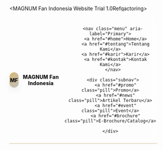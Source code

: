 <MAGNUM Fan Indonesia Website Trial 1.0Refqactoring>
<html lang="id">
<head>
  <meta charset="utf-8" />
  <meta name="viewport" content="width=device-width, initial-scale=1" />
  <title>MAGNUM Fan Indonesia</title>
  <meta name="description" content="Struktur HTML sederhana dan kreatif untuk situs MAGNUM Fan Indonesia – 5–10 produk baru + 50 tipe lainnya, siap untuk WordPress." />
  <style>
    /* =====================
       DESIGN SYSTEM (NEW PALETTE)
       ===================== */
    :root{
      --white:#FFFFFF;            /* white */
      --white-2:#FAFAFA;          /* second white tone */
      --light-gold:#d7b86f;       /* light gold */
      --limelight:#EDECE9;        /* limelight */
      --silver:#C0C0C0;           /* silver */
      --ink:#121212;              /* neutral text */

      --bg:linear-gradient(180deg,var(--white-2),var(--limelight));
      --card:var(--light-silver);
      --text:var(--ink);
      --muted:#4a4a4a;
      --ring:var(--light-gold);
      --border:color-mix(in srgb, var(--silver) 70%, var(--light-gold) 90%);
      --radius:16px; --radius-lg:22px;
      --shadow:0 12px 30px rgba(0,0,0,.08);
      --soft:0 8px 18px rgba(0,0,0,.06);
      --max:1200px; --slow:800ms; --e: cubic-bezier(.18,.82,.24,1);
    }
    *{box-sizing:border-box}
    html,body{height:100%}
    body{margin:0;font-family:system-ui,-apple-system,Segoe UI,Roboto,Helvetica,Arial,"Noto Sans",sans-serif;color:var(--text);background:var(--bg)}
    img{max-width:100%;display:block}
    a{color:inherit;text-decoration:none}
    .container{max-width:var(--max);margin-inline:auto;padding:0 20px}

    /* ===================== HEADER ===================== */
    header{position:sticky;top:0;z-index:999;backdrop-filter:saturate(160%) blur(8px);background:color-mix(in srgb, var(--white) 78%, var(--light-gold) 22%/.12);border-bottom:1px solid var(--border)}
    .nav{display:flex;align-items:center;justify-content:space-between;gap:12px;padding:12px 0}
    .brand{display:flex;align-items:center;gap:.7rem}
    .brand-logo{width:42px;height:42px;border-radius:14px;display:grid;place-items:center;background:linear-gradient(135deg,var(--light-gold),var(--silver));color:#111;font-weight:800;box-shadow:var(--soft)}
    .brand-title{font-weight:800;letter-spacing:.2px}
    .menu{display:flex;gap:16px}
    .menu a{padding:8px 10px;border-radius:10px}
    .menu a:hover{background:var(--limelight)}
    .subnav{display:flex;gap:14px}
    .pill{display:inline-flex;gap:.45rem;align-items:center;padding:.44rem .8rem;border-radius:999px;border:1px solid var(--border);background:var(--white-2)}
    .btn{padding:.6rem 1rem;border-radius:12px;border:1px solid var(--border);background:var(--card)}
    .btn-gold{background:var(--light-gold);border-color:var(--light-gold)}
    .hamburger{display:none}

    /* Megamenu */
    .megamenu-wrap{position:relative}
    .megamenu{position:absolute;left:0;right:0;top:calc(100% + 8px);background:var(--card);border:1px solid var(--border);border-radius:16px;box-shadow:var(--shadow);padding:16px;display:none;grid-template-columns:repeat(5,minmax(0,1fr));gap:12px}
    .megamenu-wrap:hover .megamenu, .megamenu-wrap:focus-within .megamenu{display:grid}
    .megamenu a{border:1px solid var(--border);padding:10px;border-radius:12px;background:var(--limelight)}

    /* ===================== HERO SLIDER ===================== */
    .hero{position:relative;overflow:hidden}
    .slides{display:grid;grid-auto-flow:column;grid-auto-columns:100%;scroll-snap-type:x mandatory;overflow:auto;scroll-behavior:smooth}
    .slide{scroll-snap-align:start;min-height:58vh;display:grid;place-items:center;padding:56px 20px;position:relative}
    .slide-card{background:var(--card);border:1px solid var(--border);border-radius:var(--radius-lg);box-shadow:var(--shadow);display:grid;grid-template-columns:1.2fr 1fr;gap:20px;max-width:var(--max);width:100%;padding:26px}
    .slide h1{margin:0;font-size:clamp(28px,4vw,44px)}
    .slide p{color:var(--muted)}
    .slider-controls{position:absolute;left:0;right:0;bottom:12px;display:flex;justify-content:center;gap:8px}
    .dot{width:10px;height:10px;border-radius:999px;background:var(--silver);border:1px solid #222;opacity:.6}
    .dot.active{opacity:1;background:#222}

    /* ===================== SECTION UTILS ===================== */
    section{padding:56px 0}
    h2{font-size:clamp(22px,3vw,32px);margin:.2rem 0 1rem}
    .sub{color:var(--muted)}
    .grid{display:grid;gap:16px}
    .grid.cols-2{grid-template-columns:repeat(2,minmax(0,1fr))}
    .grid.cols-3{grid-template-columns:repeat(3,minmax(0,1fr))}
    .grid.cols-4{grid-template-columns:repeat(4,minmax(0,1fr))}

    /* ===================== FLIP CARDS ===================== */
    .card{perspective:1000px}
    .card-inner{position:relative;transform-style:preserve-3d;border-radius:18px;transition:transform var(--slow) var(--e)}
    .card:hover .card-inner, .card:focus-within .card-inner{transform:rotateY(180deg)}
    .face{min-height:250px;background:var(--card);border:1px solid var(--border);border-radius:18px;box-shadow:var(--soft);padding:14px;display:grid;align-content:space-between;backface-visibility:hidden}
    .face.back{position:absolute;inset:0;transform:rotateY(180deg)}
    .badge{position:absolute;top:12px;left:12px}

    /* ===================== HORIZONTAL CAROUSEL ===================== */
    .carousel{display:grid;grid-template-columns:40px 1fr 40px;align-items:center;gap:8px}
    .carousel-track{display:grid;grid-auto-flow:column;grid-auto-columns:calc(50% - 20px);gap:16px;overflow:auto;scroll-snap-type:x mandatory;scroll-behavior:smooth;padding-bottom:6px}
    .carousel-item{scroll-snap-align:center}
    .caro-btn{height:40px;border-radius:12px;border:1px solid var(--border);background:var(--card)}

    /* ===================== FILTER BAR (50+ types) ===================== */
    .filterbar{display:flex;flex-wrap:wrap;gap: 10px;margin:10px 0 20px}
    .filterbar input{padding:.6rem .9rem;border-radius:12px;border:1px solid var(--border);min-width:240px}
    .chip{border:1px solid var(--border);padding:.45rem .8rem;border-radius:999px;background:var(--white-2);cursor:pointer}
    .chip.active{background:var(--light-gold)}

    /* ===================== NEWS ===================== */
    .news{display:grid;grid-template-columns:2fr 1fr;gap:16px}
    .news .item{background:var(--card);border:1px solid var(--border);border-radius:16px;padding:14px;box-shadow:var(--soft)}

    /* ===================== FOOTER ===================== */
    footer{background:#0f0f0f;color:var(--white);margin-top:40px;border-top:1px solid #1d1d1d}
    .foot{display:grid;grid-template-columns:1.4fr 1fr;gap:18px;padding:28px 0}
    .foot-left{display:flex;flex-direction:column;gap:10px}
    .foot-logo{display:flex;gap:.7rem;align-items:center}
    .foot-logo .brand-logo{background:linear-gradient(135deg,var(--light-gold),var(--silver));color:#111}
    .foot-links{display:flex;gap:12px;flex-wrap:wrap}
    .socials,.marketplaces{display:flex;gap:10px;flex-wrap:wrap}
    .socials a,.marketplaces a{border:1px solid rgba(255,255,255,.2);padding:.55rem .8rem;border-radius:999px;background:rgba(255,255,255,.06)}
    .copy{font-size:.92rem;opacity:.9}

    /* ===================== MOTION ON SCROLL ===================== */
    .reveal{opacity:0;transform:translateY(18px) scale(.985);transition:opacity 900ms ease, transform 1000ms var(--e)}
    .reveal.in-view{opacity:1;transform:none}

    /* ===================== RESPONSIVE ===================== */
    @media (max-width:960px){
      .menu,.subnav{display:none}
      .hamburger{display:flex;flex-direction:column;gap:4px}
      .hamburger span{width:24px;height:2px;background:#333}
      .slide-card{grid-template-columns:1fr}
      .grid.cols-4{grid-template-columns:repeat(2,minmax(0,1fr))}
      .grid.cols-3{grid-template-columns:repeat(2,minmax(0,1fr))}
      .news{grid-template-columns:1fr}
      .foot{grid-template-columns:1fr}
      .carousel-track{grid-auto-columns:80%}
    }
  </style>
</head>
<body>
  <!-- ===================== HEADER ===================== -->
  <header>
    <div class="container nav">
      <a href="#home" class="brand" aria-label="MAGNUM Fan Indonesia">
        <span class="brand-logo" aria-hidden="true">MF</span>
        <span class="brand-title">MAGNUM Fan Indonesia</span>
      </a>

      <nav class="menu" aria-label="Primary">
        <a href="#home">Home</a>
        <a href="#tentang">Tentang Kami</a>
        <a href="#karir">Karir</a>
        <a href="#kontak">Kontak Kami</a>
      </nav>

      <div class="subnav">
        <a href="#promo" class="pill">Promo</a>
        <a href="#news" class="pill">Artikel Terbaru</a>
        <a href="#event" class="pill">Event</a>
        <a href="#brochure" class="pill">E-Brochure/Catalog</a>

    </div>
  </header>

  <!-- ===================== HERO SLIDER ===================== -->
  <div id="home" class="hero reveal">
    <div class="slides" id="slides" aria-label="Hero slides">
      <section class="slide">
        <div class="slide-card">
          <div>
            <span class="pill">Baru Rilis</span>
            <h1>Koleksi Kipas Angin Terbaru 2025: Senyap & Hemat Energi Untuk Kamu</h1>
            <p> Untuk Membuat Ruangan Kamu Menjadi Lebih Aman, NyamanMotor DC, Baling Aerodinamis, dan Build berkualitas</p>
            <div style="display:flex;gap:8px;flex-wrap:wrap">
              <a class="btn btn-gold" href="#produk">Lihat Produk</a>
              <a class="btn" href="#cari-toko">Cari Toko Terdekat</a>
            </div>
          </div>
          <img src="https://images.unsplash.com/photo-1606813907291-76b53b9e8a2d?q=80&w=1280&auto=format&fit=crop" alt="Kipas modern" />
        </div>
      </section>
      <section class="slide">
        <div class="slide-card">
          <div>
            <span class="pill">Untuk Distributor</span>
            <h1>50+ Tipe, Stok Stabil, Garansi Resmi</h1>
            <p>Materi promo siap pakai & dukungan marketplace.</p>
            <div style="display:flex;gap:8px;flex-wrap:wrap">
              <a class="btn btn-gold" href="#distributor">Gabung Mitra</a>
              <a class="btn" href="#promo">Lihat Promo</a>
            </div>
          </div>
          <img src="https://images.unsplash.com/photo-1580997353466-13c9d580d2b0?q=80&w=1280&auto=format&fit=crop" alt="Gudang stok" />
        </div>
      </section>
    </div>
    <div class="slider-controls" aria-hidden="true">
      <span class="dot" data-slide="0"></span>
      <span class="dot" data-slide="1"></span>
    </div>
  </div>

  <!-- ===================== NEW PRODUCTS (5–10) ===================== -->
  <section id="produk" class="container reveal">
    <h2>Produk Terbaru</h2>
    <p class="sub">5–10 model baru untuk 2025. Silahkan dilihat sesuai dengan spesifikasi anda.</p>
    <div class="grid cols-4">
      <!-- 4 contoh; duplikasi hingga 8–10 item -->
      <article class="card"><div class="card-inner" tabindex="0"><div class="face"><span class="badge pill">BARU</span><img src="https://images.unsplash.com/photo-1508609540374-69fe5e7e1b69?q=80&w=800&auto=format&fit=crop" alt="Kipas berdiri"/><div><h3>MAGNUM Stand S2</h3><small>Rp 699.000</small></div></div><div class="face back"><h3>Spesifikasi</h3><ul><li>DC 28W</li><li>12 Kecepatan</li><li>Remote + Timer</li></ul><a class="btn btn-gold" href="#cari-toko">Beli</a></div></div></article>
      <article class="card"><div class="card-inner" tabindex="0"><div class="face"><span class="badge pill">BARU</span><img src="https://images.unsplash.com/photo-1543807535-eceef2ed097f?q=80&w=800&auto=format&fit=crop" alt="Kipas dinding"/><div><h3>MAGNUM Wall W3</h3><small>Rp 449.000</small></div></div><div class="face back"><h3>Spesifikasi</h3><ul><li>Tahan Lama</li><li>Low Noise</li><li>Oscillation</li></ul><a class="btn btn-gold" href="#cari-toko">Beli</a></div></div></article>
      <article class="card"><div class="card-inner" tabindex="0"><div class="face"><span class="badge pill">BARU</span><img src="https://images.unsplash.com/photo-1591091664998-5d182e96a9a0?q=80&w=800&auto=format&fit=crop" alt="Kipas plafon"/><div><h3>MAGNUM Ceiling C4</h3><small>Rp 899.000</small></div></div><div class="face back"><h3>Spesifikasi</h3><ul><li>52" + LED</li><li>Reverse Mode</li><li>Remote</li></ul><a class="btn btn-gold" href="#cari-toko">Beli</a></div></div></article>
      <article class="card"><div class="card-inner" tabindex="0"><div class="face"><span class="badge pill">BARU</span><img src="https://images.unsplash.com/photo-1606813907291-76b53b9e8a2d?q=80&w=800&auto=format&fit=crop" alt="Kipas meja"/><div><h3>MAGNUM Breeze M1</h3><small>Rp 399.000</small></div></div><div class="face back"><h3>Spesifikasi</h3><ul><li>DC 18W</li><li>3 Mode + Timer</li><li>90° Oscillation</li></ul><a class="btn btn-gold" href="#cari-toko">Beli</a></div></div></article>
    </div>
  </section>

  <!-- ===================== ALL TYPES (50+) ===================== -->
  <section class="container reveal" aria-labelledby="allTitle">
    <h2 id="allTitle">Semua Tipe (50+)</h2>
    <p class="sub">Gunakan pencarian & kategori untuk menemukan model kipas angin yang pas.</p>
    <div class="filterbar">
      <input type="search" id="search" placeholder="Cari model, fitur, tipe..." aria-label="Cari produk"/>
      <button class="chip active" data-cat="all">Semua</button>
      <button class="chip" data-cat="meja">Meja</button>
      <button class="chip" data-cat="berdiri">Berdiri</button>
      <button class="chip" data-cat="dinding">Dinding</button>
      <button class="chip" data-cat="plafon">Plafon</button>
      <button class="chip" data-cat="industri">Industri</button>
    </div>
    <div class="grid cols-4" id="allProducts" aria-live="polite"></div>
  </section>

  <!-- ===================== DISTRIBUTOR HIGHLIGHTS (CAROUSEL) ===================== -->
  <section id="distributor" class="container reveal">
    <h2>Sorotan untuk Distributor</h2>
    <p class="sub">Materi promosi, SKU stabil, dukungan listing marketplace.</p>
    <div class="carousel">
      <button class="caro-btn" id="caroPrev" aria-label="Sebelumnya">◀</button>
      <div class="carousel-track" id="caroTrack">
        <div class="carousel-item card"><div class="card-inner"><div class="face"><h3>Paket Foto Produk</h3><p>Resolusi tinggi semua varian.</p></div></div></div>
        <div class="carousel-item card"><div class="card-inner"><div class="face"><h3>Template Desain</h3><p>Banner, feed, story.</p></div></div></div>
        <div class="carousel-item card"><div class="card-inner"><div class="face"><h3>Garansi Resmi</h3><p>Jaringan layanan nasional.</p></div></div></div>
        <div class="carousel-item card"><div class="card-inner"><div class="face"><h3>Promo Musiman</h3><p>Bundling & cashback.</p></div></div></div>
      </div>
      <button class="caro-btn" id="caroNext" aria-label="Berikutnya">▶</button>
    </div>
  </section>

  <!-- ===================== PROMO ===================== -->
  <section id="promo" class="container reveal">
    <div class="slide-card" style="grid-template-columns:1fr 1.1fr">
      <div>
        <span class="pill">Promo</span>
        <h2>Diskon hingga 30% di Official Store</h2>
        <p class="sub">Tokopedia, Shopee, TikTok Shop, Lazada, Informa, Blibli.</p>
        <a class="btn btn-gold" href="#cari-toko">Lihat Toko</a>
      </div>
      <img src="https://images.unsplash.com/photo-1605901309584-818e25960a8b?q=80&w=1280&auto=format&fit=crop" alt="Banner promo" />
    </div>
  </section>

  <!-- ===================== NEWS ===================== -->
  <section id="news" class="container reveal">
    <h2>News &amp; Article</h2>
    <div class="news">
      <article class="item"><h3>Tips Memilih Kipas Angin dengan Watt Hemat Energi</h3><p>Kenali perbedaan motor AC vs DC, diameter baling, dan posisi ideal.</p><a class="btn" href="#">Baca</a></article>
      <div class="grid cols-1">
        <article class="item"><h4>Perawatan Kipas Plafon</h4><a class="btn" href="#">Baca</a></article>
        <article class="item"><h4>Tips Sirkulasi Udara di dalam Apartemen</h4><a class="btn" href="#">Baca</a></article>
      </div>
    </div>
  </section>

  <!-- ===================== CARI TOKO ===================== -->
  <section id="cari-toko" class="container reveal">
    <h2>Cari Toko</h2>
    <p class="sub">Temukan gerai terdekat atau kunjungi official store kami di marketplace.</p>
    <div class="grid cols-3">
      <div class="card"><div class="card-inner"><div class="face"><h3>Jakarta Pusat</h3><p>Jl. Alaydrus No 84D, Petojo Utara, Gambir</p><a class="btn" href="#">Petakan</a></div></div></div>
      <div class="card"><div class="card-inner"><div class="face"><h3>Online Store</h3><p>Tokopedia, Shopee, TikTok, Lazada, Informa, Blibli</p><a class="btn" href="#">Kunjungi</a></div></div></div>
      <div class="card"><div class="card-inner"><div class="face"><h3>Hubungi Sales</h3><p>Konsultasi kebutuhan proyek & grosir</p><a class="btn" href="#kontak">Kontak</a></div></div></div>
    </div>
  </section>

  <!-- ===================== DUKUNGAN ===================== -->
  <section id="dukungan" class="container reveal">
    <h2>Dukungan</h2>
    <div class="grid cols-3">

      <div class="card"><div class="card-inner"><div class="face"><h3>Unduh Manual</h3><p>Silahkan diunduh PDF panduan pemasangan & perawatan.</p><a class="btn" href="#">Unduh</a></div></div></div>
      <div class="card"><div class="card-inner"><div class="face"><h3>Klaim Garansi</h3><p>Klaim Disini Untuk Formulir & Prosedur Garansi.</p><a class="btn" href="#">Ajukan</a></div></div></div>
      <div class="card"><div class="card-inner"><div class="face"><h3>Service Center</h3><p>Lokasi & Jadwal Operasional berlaku sesuai Jam Kerja Kami.</p><a class="btn" href="#">Lihat</a></div></div></div>
    </div>
  </section>

  <!-- ===================== TENTANG, KARIR, KONTAK ===================== -->
  <section id="tentang" class="container reveal">
    <h2>Tentang MAGNUM FAN Indonesia</h2>
    <p class="sub">Inovasi kipas sejak 1998 – efisiensi, ketahanan, desain modern.</p>
  </section>

  <section id="karir" class="container reveal">
    <h2>Career</h2>
    <p class="sub">Bergabung dengan tim kami: R&amp;D, QC, Sales, dan Marketing.</p>
    <a class="btn btn-gold" href="#">Lihat Lowongan</a>
  </section>

  <section id="kontak" class="container reveal">
    <h2>Kontak Kami</h2>
    <form class="grid cols-2" onsubmit="event.preventDefault(); alert('Terima kasih! Pesan Anda sudah terkirim.');">
      <input required placeholder="Nama" aria-label="Nama" style="padding:.8rem;border-radius:12px;border:1px solid var(--border)" />
      <input required type="email" placeholder="Email" aria-label="Email" style="padding:.8rem;border-radius:12px;border:1px solid var(--border)" />
      <input placeholder="Subjek" aria-label="Subjek" style="padding:.8rem;border-radius:12px;border:1px solid var(--border)" />
      <input placeholder="Telepon" aria-label="Telepon" style="padding:.8rem;border-radius:12px;border:1px solid var(--border)" />
      <textarea rows="4" placeholder="Pesan" aria-label="Pesan" style="grid-column:1/-1;padding:.8rem;border-radius:12px;border:1px solid var(--border)"></textarea>
      <button class="btn btn-gold" style="grid-column:1/-1;justify-self:start">Kirim</button>
    </form>
  </section>

  <!-- ===================== FOOTER ===================== -->
  <footer>
    <div class="container foot">
      <div class="foot-left">
        <div class="foot-logo">
          <span class="brand-logo" aria-hidden="true">MF</span>
          <span class="brand-title">MAGNUM Fan Indonesia</span>
        </div>
        <div class="copy">&copy; 2025 MAGNUM FAN Indonesia. All Rights Reserved.</div>
        <address class="copy">Head Office: Jl. Alaydrus No 84D, Petojo Utara, Kecamatan Gambir, Kota Jakarta Pusat, Daerah Khusus Ibukota Jakarta 10130</address>
        <div class="foot-links">
          <a href="#promo">Promo</a>
          <a href="#news">News</a>
          <a href="#news">Article</a>
        </div>
      </div>
      <div>
        <h3 style="margin-top:0">Ikuti Kami</h3>
        <div class="socials">
          <a href="#" aria-label="Instagram">Instagram</a>
          <a href="#" aria-label="Facebook">Facebook</a>
          <a href="#" aria-label="YouTube">YouTube</a>
          <a href="#" aria-label="TikTok">TikTok</a>
        </div>
        <h3>Online Store</h3>
        <div class="marketplaces">
          <a href="#">Tokopedia</a>
          <a href="#">Shopee</a>
          <a href="#">TikTok</a>
          <a href="#">Lazada</a>
          <a href="#">Informa</a>
          <a href="#">Blibli</a>
        </div>
      </div>
    </div>
  </footer>

  <!-- ===================== SCRIPTS ===================== -->
  <script>
    // Mobile menu placeholder
    document.getElementById('menuToggle')?.addEventListener('click',()=>alert('Contoh menu mobile. Di WordPress, ganti dengan off-canvas nav.'));

    // Scroll reveal (slow motion)
    const io = new IntersectionObserver((entries)=>{
      entries.forEach(e=>{ if(e.isIntersecting){ e.target.classList.add('in-view'); io.unobserve(e.target);} });
    },{threshold:.12});
    document.querySelectorAll('.reveal').forEach(el=>io.observe(el));

    // Hero slider autoplay + dots
    const slides = document.getElementById('slides');
    const dots = document.querySelectorAll('.dot');
    const setDot = ()=>{ const idx = Math.round(slides.scrollLeft / slides.clientWidth); dots.forEach(d=>d.classList.remove('active')); dots[idx]?.classList.add('active'); };
    slides?.addEventListener('scroll',()=>requestAnimationFrame(setDot));
    dots.forEach(d=>d.addEventListener('click',()=>slides.scrollTo({left:Number(d.dataset.slide)*slides.clientWidth,behavior:'smooth'})));
    setInterval(()=>{ if(!slides) return; const max = slides.children.length; const idx = Math.round(slides.scrollLeft / slides.clientWidth); const next = (idx+1)%max; slides.scrollTo({left: next*slides.clientWidth, behavior:'smooth'}); }, 6000);

    // Distributor carousel buttons
    const track = document.getElementById('caroTrack');
    document.getElementById('caroPrev')?.addEventListener('click',()=>track.scrollBy({left:-track.clientWidth*.8,behavior:'smooth'}));
    document.getElementById('caroNext')?.addEventListener('click',()=>track.scrollBy({left: track.clientWidth*.8,behavior:'smooth'}));

    // Generate 50+ product placeholders & filtering
    const all = document.getElementById('allProducts');
    const cats = ['meja','berdiri','dinding','plafon','industri'];
    const products = Array.from({length:52}).map((_,i)=>({
      name:`MAGNUM Series ${i+1}`,
      cat: cats[i%cats.length],
      spec:["DC Motor","Low Noise","Energy Save"][i%3]
    }));
    function render(list){
      all.innerHTML = list.map(p=>`
        <article class=card>
          <div class=card-inner tabindex=0>
            <div class="face">
              <img alt="${p.name}" src="https://picsum.photos/seed/${encodeURIComponent(p.name)}/600/400"/>
              <div><h3>${p.name}</h3><small class=muted>${p.cat.toUpperCase()}</small></div>
            </div>
            <div class="face back">
              <h3>${p.name}</h3>
              <ul><li>Kategori: ${p.cat}</li><li>Fitur: ${p.spec}</li><li>Garansi Resmi</li></ul>
              <a class="btn btn-gold" href="#cari-toko">Beli</a>
            </div>
          </div>
        </article>
      `).join('');
    }
    render(products);

    const search = document.getElementById('search');
    const chips = document.querySelectorAll('.chip');
    let activeCat = 'all';
    function applyFilter(){
      const q = (search.value||'').toLowerCase();
      const list = products.filter(p=>{
        const byCat = activeCat==='all' || p.cat===activeCat;
        const byText = p.name.toLowerCase().includes(q) || p.spec.toLowerCase().includes(q);
        return byCat && byText;
      });
      render(list);
    }
    search?.addEventListener('input', applyFilter);
    chips.forEach(c=>c.addEventListener('click',()=>{ chips.forEach(x=>x.classList.remove('active')); c.classList.add('active'); activeCat = c.dataset.cat; applyFilter(); }));

    // Accessibility: ENTER to flip when focused
    document.addEventListener('keydown', (e)=>{
      if(e.key==='Enter' && document.activeElement?.classList.contains('card-inner')){
        const el = document.activeElement; el.style.transform = el.style.transform ? '' : 'rotateY(180deg)';
      }
    });
  </script>
</body>
</html>
[Web MAGNUM Fan Indonesia.html](https://github.com/user-attachments/files/21882413/Web.MAGNUM.Fan.Indonesia.html)
